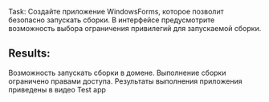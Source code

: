 ﻿Task: Создайте приложение WindowsForms, которое позволит безопасно запускать сборки. В
интерфейсе предусмотрите возможность выбора ограничения привилегий для запускаемой
сборки.

Results:
---------------------------------------------------------------------------------------------------------------------------------
Возможность запускать сборки в домене. Выполнение сборки ограничено правами доступа. Результаты выполнения приложения приведены в видео Test app